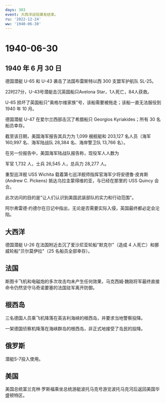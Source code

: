 ```yaml
---
days: 303
event: 大西洋战役爆发结束。
ru: '2022-12-24'
ww: '1940-06-30'
---
```


# 1940-06-30

## 1940 年 6 月 30 日

德国潜艇 U-65 和 U-43 袭击了法国布雷斯特以西 300 支盟军护航队 SL-25。

22时27分，U-43号潜艇击沉英国船只Avelona Star，1人死亡，84人获救。

U-65 损坏了英国船只"奥格尔维家族"号，该船需要被拖走；该船一直无法服役到
1940 年 10 月。

德国潜艇 U-47 在爱尔兰西部击沉了希腊船只 Georgios Kyriakides；所有 30
名船员幸存。

截至该日期，美国海军报告其兵力为 1,099 艘舰艇和 203,127 名人员（海军
160,997 名、海军陆战队 28,384 名、海岸警卫队 13,766 名）。

在另一份报告中，美国海军陆战队报告称，现役军人人数为

军官 1,732 人，士兵 26,545 人，总兵力 28,277 人。

重型巡洋舰 USS Wichita 载着第七巡洋舰师指挥官海军少将安德鲁·皮肯斯
(Andrew C. Pickens) 抵达乌拉圭蒙得维的亚，与已经在那里的 USS Quincy
会合。

此次访问的目的是"让人们认识到美国武装部队的实力和行动范围"。

阿尔弗雷德·约德尔在日记中指出，无论是否需要实际入侵，英国最终都必定会沦陷。

## 大西洋

德国潜艇 U-26 在法国附近击沉了爱沙尼亚轮船"默克尔"（造成 4
人死亡）和挪威轮船"贝尔莫伊拉"（25 名船员全部幸存）。

## 法国

斯图卡飞机和电磁炮的多次攻击均未产生任何效果，马克西姆·魏刚将军最终直接命令仍然坚守马奇诺要塞的法国驻军离开防御。

## 根西岛

三名德国人员乘飞机降落在英吉利海峡的根西岛，并要求当地警察投降。

一架德国侦察机降落在海峡群岛的根西岛，非正式地接受了岛民的投降。

## 俄罗斯

潜艇S-7投入使用。

## 美国

美国总统富兰克林·罗斯福乘坐总统游艇波托马克号游览波托马克河后返回美国华盛顿特区。